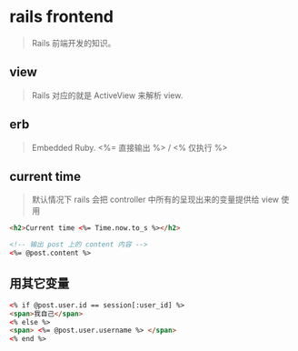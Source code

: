 # rails frontend
> Rails 前端开发的知识。

## view
> Rails 对应的就是 ActiveView 来解析 view.

## erb
> Embedded Ruby. <%= 直接输出 %> / <% 仅执行 %>

## current time
> 默认情况下 rails 会把 controller 中所有的呈现出来的变量提供给 view 使用

```html
<h2>Current time <%= Time.now.to_s %></h2>

<!-- 输出 post 上的 content 内容 -->
<%= @post.content %>
```

## 用其它变量
```html
<% if @post.user.id == session[:user_id] %>
<span>我自己</span>
<% else %>
<span> <%= @post.user.username %> </span>
<% end %>
```